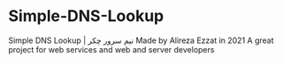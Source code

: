 # Simple-DNS-Lookup
Simple DNS Lookup | نیم سرور چکر
Made by Alireza Ezzat in 2021
A great project for web services and web and server developers
